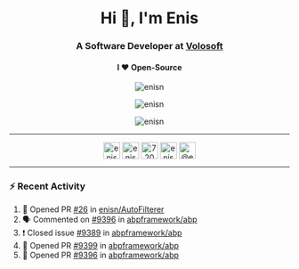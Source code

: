 <h1 align="center">Hi 👋, I'm Enis</h1>
<h3 align="center">A Software Developer at <a href="/volosoft">Volosoft</a></h3>

<h4 align="center"> I ❤ Open-Source</h4>

<p align="center"> <img src="https://komarev.com/ghpvc/?username=enisn" alt="enisn" /> </p>

<p align="center">
<img src="https://github-readme-stats.vercel.app/api/top-langs/?username=enisn&layout=compact" alt="enisn" />
</p>

<p align="center">
<img src="https://github-readme-stats.vercel.app/api?username=enisn&show_icons=true" alt="enisn" />
</p>

<hr />

<p align="center">
<a href="https://dev.to/enisn" target="blank"><img align="center" src="https://cdn.jsdelivr.net/npm/simple-icons@3.0.1/icons/dev-dot-to.svg" alt="enisn" height="30" width="30" /></a>
<a href="https://twitter.com/enisnecipoglu" target="blank"><img align="center" src="https://cdn.jsdelivr.net/npm/simple-icons@3.0.1/icons/twitter.svg" alt="enisnecipoglu" height="30" width="30" /></a>
<a href="https://stackoverflow.com/users/7200126" target="blank"><img align="center" src="https://cdn.jsdelivr.net/npm/simple-icons@3.0.1/icons/stackoverflow.svg" alt="7200126" height="30" width="30" /></a>
<a href="https://instagram.com/enisnecipoglu" target="blank"><img align="center" src="https://cdn.jsdelivr.net/npm/simple-icons@3.0.1/icons/instagram.svg" alt="enisnecipoglu" height="30" width="30" /></a>
<a href="https://medium.com/@enis.necipoglu" target="blank"><img align="center" src="https://cdn.jsdelivr.net/npm/simple-icons@3.0.1/icons/medium.svg" alt="@enis.necipoglu" height="30" width="30" /></a>
</p>

<hr />

### :zap: Recent Activity

<!--START_SECTION:activity-->
1. 💪 Opened PR [#26](https://github.com/enisn/AutoFilterer/pull/26) in [enisn/AutoFilterer](https://github.com/enisn/AutoFilterer)
2. 🗣 Commented on [#9396](https://github.com/abpframework/abp/issues/9396) in [abpframework/abp](https://github.com/abpframework/abp)
3. ❗️ Closed issue [#9389](https://github.com/abpframework/abp/issues/9389) in [abpframework/abp](https://github.com/abpframework/abp)
4. 💪 Opened PR [#9399](https://github.com/abpframework/abp/pull/9399) in [abpframework/abp](https://github.com/abpframework/abp)
5. 💪 Opened PR [#9396](https://github.com/abpframework/abp/pull/9396) in [abpframework/abp](https://github.com/abpframework/abp)
<!--END_SECTION:activity-->
